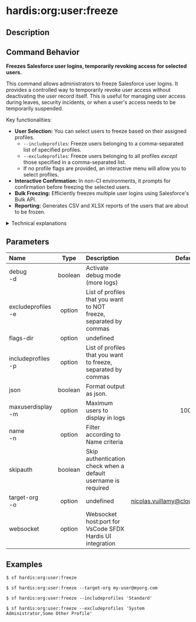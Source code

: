 <!-- This file has been generated with command 'sf hardis:doc:plugin:generate'. Please do not update it manually or it may be overwritten -->
# hardis:org:user:freeze

## Description


## Command Behavior

**Freezes Salesforce user logins, temporarily revoking access for selected users.**

This command allows administrators to freeze Salesforce user logins. It provides a controlled way to temporarily revoke user access without deactivating the user record itself. This is useful for managing user access during leaves, security incidents, or when a user's access needs to be temporarily suspended.

Key functionalities:

- **User Selection:** You can select users to freeze based on their assigned profiles.
  - `--includeprofiles`: Freeze users belonging to a comma-separated list of specified profiles.
  - `--excludeprofiles`: Freeze users belonging to all profiles *except* those specified in a comma-separated list.
  - If no profile flags are provided, an interactive menu will allow you to select profiles.
- **Interactive Confirmation:** In non-CI environments, it prompts for confirmation before freezing the selected users.
- **Bulk Freezing:** Efficiently freezes multiple user logins using Salesforce's Bulk API.
- **Reporting:** Generates CSV and XLSX reports of the users that are about to be frozen.

<details markdown="1">
<summary>Technical explanations</summary>

The command's technical implementation involves:

- **SOQL Queries (Bulk API):** It executes SOQL queries against the `User` and `Profile` objects to identify active users based on the provided profile filters. It then queries the `UserLogin` object to find active login sessions for these users.
- **Interactive Prompts:** Uses the `prompts` library to guide the user through profile selection and to confirm the freezing operation.
- **Bulk Update:** It constructs an array of `UserLogin` records with their `Id` and `IsFrozen` set to `true`, then uses `bulkUpdate` to perform the mass update operation on the Salesforce org.
- **Reporting:** It uses `generateReports` to create CSV and XLSX files containing details of the users to be frozen.
- **Logging:** Provides clear messages about the number of users found and the success of the freezing process.
</details>


## Parameters

| Name                   |  Type   | Description                                                       |                Default                 | Required | Options |
|:-----------------------|:-------:|:------------------------------------------------------------------|:--------------------------------------:|:--------:|:-------:|
| debug<br/>-d           | boolean | Activate debug mode (more logs)                                   |                                        |          |         |
| excludeprofiles<br/>-e | option  | List of profiles that you want to NOT freeze, separated by commas |                                        |          |         |
| flags-dir              | option  | undefined                                                         |                                        |          |         |
| includeprofiles<br/>-p | option  | List of profiles that you want to freeze, separated by commas     |                                        |          |         |
| json                   | boolean | Format output as json.                                            |                                        |          |         |
| maxuserdisplay<br/>-m  | option  | Maximum users to display in logs                                  |                  100                   |          |         |
| name<br/>-n            | option  | Filter according to Name criteria                                 |                                        |          |         |
| skipauth               | boolean | Skip authentication check when a default username is required     |                                        |          |         |
| target-org<br/>-o      | option  | undefined                                                         | nicolas.vuillamy@cloudity.com.playnico |          |         |
| websocket              | option  | Websocket host:port for VsCode SFDX Hardis UI integration         |                                        |          |         |

## Examples

```shell
$ sf hardis:org:user:freeze
```

```shell
$ sf hardis:org:user:freeze --target-org my-user@myorg.com
```

```shell
$ sf hardis:org:user:freeze --includeprofiles 'Standard'
```

```shell
$ sf hardis:org:user:freeze --excludeprofiles 'System Administrator,Some Other Profile'
```



